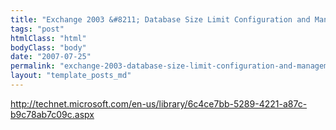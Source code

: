 ```yaml
---
title: "Exchange 2003 &#8211; Database Size Limit Configuration and Management"
tags: "post"
htmlClass: "html"
bodyClass: "body"
date: "2007-07-25"
permalink: "exchange-2003-database-size-limit-configuration-and-management/"
layout: "template_posts_md"
---
```

<p><a href="http://technet.microsoft.com/en-us/library/6c4ce7bb-5289-4221-a87c-b9c78ab7c09c.aspx">http://technet.microsoft.com/en-us/library/6c4ce7bb-5289-4221-a87c-b9c78ab7c09c.aspx</a></p>
